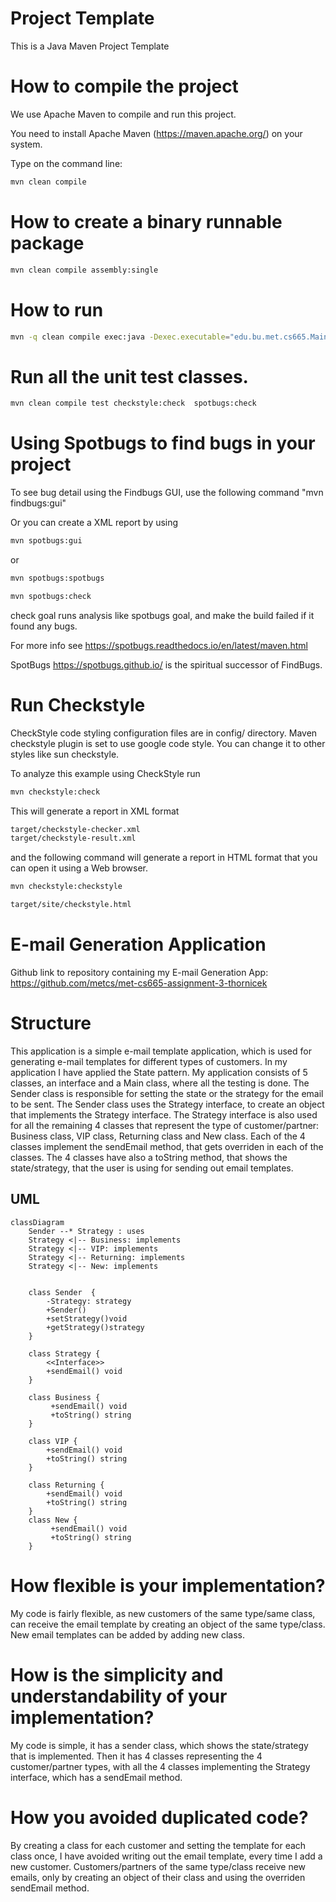 # Project Template

This is a Java Maven Project Template


# How to compile the project

We use Apache Maven to compile and run this project. 

You need to install Apache Maven (https://maven.apache.org/)  on your system. 

Type on the command line: 

```bash
mvn clean compile
```

# How to create a binary runnable package 


```bash
mvn clean compile assembly:single
```


# How to run

```bash
mvn -q clean compile exec:java -Dexec.executable="edu.bu.met.cs665.Main" -Dlog4j.configuration="file:log4j.properties"
```

# Run all the unit test classes.


```bash
mvn clean compile test checkstyle:check  spotbugs:check
```

# Using Spotbugs to find bugs in your project 

To see bug detail using the Findbugs GUI, use the following command "mvn findbugs:gui"

Or you can create a XML report by using  


```bash
mvn spotbugs:gui 
```

or 


```bash
mvn spotbugs:spotbugs
```


```bash
mvn spotbugs:check 
```

check goal runs analysis like spotbugs goal, and make the build failed if it found any bugs. 


For more info see 
https://spotbugs.readthedocs.io/en/latest/maven.html


SpotBugs https://spotbugs.github.io/ is the spiritual successor of FindBugs.


# Run Checkstyle 

CheckStyle code styling configuration files are in config/ directory. Maven checkstyle plugin is set to use google code style. 
You can change it to other styles like sun checkstyle. 

To analyze this example using CheckStyle run 

```bash
mvn checkstyle:check
```

This will generate a report in XML format


```bash
target/checkstyle-checker.xml
target/checkstyle-result.xml
```

and the following command will generate a report in HTML format that you can open it using a Web browser. 

```bash
mvn checkstyle:checkstyle
```

```bash
target/site/checkstyle.html
```

# E-mail Generation Application

Github link to repository containing my E-mail Generation App: https://github.com/metcs/met-cs665-assignment-3-thornicek

# Structure 

This application is a simple e-mail template application, which is used for generating e-mail templates for different types of customers. In my application I have applied the State pattern. My application consists of 5 classes, an interface and a Main class, where all the testing is done. The Sender class is responsible for setting the state or the strategy for the email to be sent. The Sender class uses the Strategy interface, to create an object that implements the Strategy interface. The Strategy interface is also used for all the remaining 4 classes that represent the type of customer/partner: Business class, VIP class, Returning class and New class. Each of the 4 classes implement the sendEmail method, that gets overriden in each of the classes. The 4 classes have also a toString method, that shows the state/strategy, that the user is using for sending out email templates.  

## UML
```mermaid
classDiagram
    Sender --* Strategy : uses
    Strategy <|-- Business: implements
    Strategy <|-- VIP: implements
    Strategy <|-- Returning: implements
    Strategy <|-- New: implements


    class Sender  {
        -Strategy: strategy
        +Sender()
        +setStrategy()void
        +getStrategy()strategy
    }

    class Strategy {
        <<Interface>>
        +sendEmail() void
    }

    class Business {
         +sendEmail() void
         +toString() string
    }

    class VIP {
        +sendEmail() void
        +toString() string
    }

    class Returning {
        +sendEmail() void
        +toString() string
    }
    class New {
         +sendEmail() void
         +toString() string
    }
```
# How flexible is your implementation?

My code is fairly flexible, as new customers of the same type/same class, can receive the email template by creating an object of the same type/class. New email templates can be added by adding new class.

# How is the simplicity and understandability of your implementation?

My code is simple, it has a sender class, which shows the state/strategy that is implemented. Then it has 4 classes representing the 4 customer/partner types, with all the 4 classes implementing the Strategy interface, which has a sendEmail method.

# How you avoided duplicated code?

By creating a class for each customer and setting the template for each class once, I have avoided writing out the email template, every time I add a new customer. Customers/partners of the same type/class receive new emails, only by creating an object of their class and using the overriden sendEmail method.
